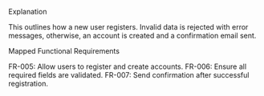 Explanation

This outlines how a new user registers.
Invalid data is rejected with error messages, otherwise, an account is created and a confirmation email sent.

Mapped Functional Requirements

FR-005: Allow users to register and create accounts.
FR-006: Ensure all required fields are validated.
FR-007: Send confirmation after successful registration.